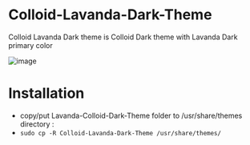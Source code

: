 # Colloid-Lavanda-Dark-Theme
Colloid Lavanda Dark theme is Colloid Dark theme with Lavanda Dark primary color

![image](https://github.com/alb-soul/Colloid-Lavanda-Dark-Theme/assets/100475822/04082d48-a835-47c8-828c-e26e9b687dbe)

# Installation
- copy/put Lavanda-Colloid-Dark-Theme folder to /usr/share/themes directory :
- ```sudo cp -R Colloid-Lavanda-Dark-Theme /usr/share/themes/```

